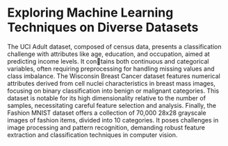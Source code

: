 # Exploring Machine Learning Techniques on Diverse Datasets

The UCI Adult dataset, composed of census data, presents a classification challenge with attributes like age, education, and occupation, aimed at predicting income levels. It contains both continuous and 
categorical variables, often requiring preprocessing for handling missing values and class imbalance. The Wisconsin Breast Cancer dataset features numerical attributes derived from cell nuclei characteristics 
in breast mass images, focusing on binary classification into benign or malignant categories. This dataset is notable for its high dimensionality relative to the number of samples, necessitating careful feature 
selection and analysis. Finally, the Fashion MNIST dataset offers a collection of 70,000 28x28 grayscale images of fashion items, divided into 10 categories. It poses challenges in image processing and pattern 
recognition, demanding robust feature extraction and classification techniques in computer vision.
